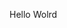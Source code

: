 Hello Wolrd



























































































































































